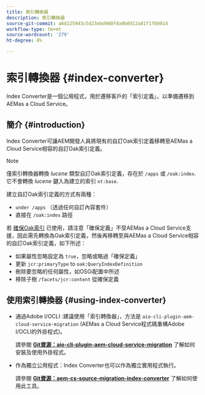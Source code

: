 ```yaml
---
title: 索引轉換器
description: 索引轉換器
source-git-commit: a6d225943c5d23ebd960fda0b0912a81f1f80014
workflow-type: tm+mt
source-wordcount: '279'
ht-degree: 0%

---
```


# 索引轉換器 {#index-converter}

Index Converter是一個公用程式，用於遷移客戶的「索引定義」，以準備遷移到AEMas a Cloud Service。

## 簡介 {#introduction}

Index Converter可讓AEM開發人員將現有的自訂Oak索引定義移轉至AEMas a Cloud Service相容的自訂Oak索引定義。

>[!NOTE]
>僅索引轉換器轉換 *lucene* 類型自訂Oak索引定義，存在於 `/apps` 或 `/oak:index`. 它不會轉換 *lucene* 鍵入為建立的索引 `nt:base`.

建立自訂Oak索引定義的方式有兩種：

* `under /apps` （透過任何自訂內容套件）
* 直接在 `/oak:index` 路徑

若 [確保Oak索引](https://adobe-consulting-services.github.io/acs-aem-commons/features/ensure-oak-index/index.html) 已使用，請注意「確保定義」不受AEMas a Cloud Service支援，因此需先轉換為Oak索引定義，然後再移轉至與AEMas a Cloud Service相容的自訂Oak索引定義，如下所述：

* 如果屬性忽略設定為 `true`，忽略或略過「確保定義」
* 更新 `jcr:primaryType` to `oak:QueryIndexDefinition`
* 刪除要忽略的任何屬性，如OSGi配置中所述
* 移除子樹 `/facets/jcr:content` 從確保定義

## 使用索引轉換器 {#using-index-converter}

* 通過Adobe I/OCLI :建議使用「索引轉換器」，方法是 `aio-cli-plugin-aem-cloud-service-migration` (AEMas a Cloud Service程式碼重構Adobe I/OCLI的外掛程式)。

   請參閱 **[Git資源：aio-cli-plugin-aem-cloud-service-migration](https://github.com/adobe/aio-cli-plugin-aem-cloud-service-migration#introduction)** 了解如何安裝及使用外掛程式。

* 作為獨立公用程式：Index Converter也可以作為獨立實用程式執行。

   請參閱 **[Git資源：aem-cs-source-migration-index-converter](https://github.com/adobe/aem-cloud-service-source-migration/tree/master/packages/index-converter)** 了解如何使用此工具。
